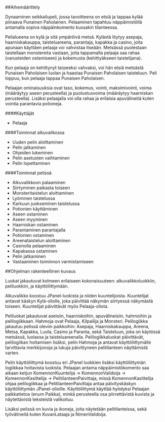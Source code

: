 ##Aihemäärittely

Dynaaminen seikkailupeli, jossa tavoitteena on etsiä ja tappaa kylää piinaava Punainen Paholainen. Pelaaminen tapahtuu näppäimistöllä antamalla sopiva näppäinkomento kussakin tilanteessa.

Pelialueena on kylä ja sitä ympäröivä metsä. Kylästä löytyy asepaja, haarniskakauppa, taisteluareena, parantaja, kapakka ja casino, joita apunaan käyttäen pelaaja voi vahvistaa itseään. Metsässä puolestaan taistellaan monstereita vastaan, joita tappamalla pelaaja saa rahaa (varusteiden ostamiseen) ja kokemusta (kehittyäkseen taistelijana).

Kun pelaaja on kehittynyt tarpeeksi vahvaksi, voi hän etsiä metsästä Punaisen Paholaisen luolan ja haastaa Punaisen Paholaisen taisteluun. Peli loppuu, kun pelaaja tappaa Punaisen Paholaisen.

Pelaajan ominaisuuksia ovat taso, kokemus, vointi, maksimivointi, voima (määräytyy aseen perusteella) ja puolustusvoima (määräytyy haarniskan perusteella). Lisäksi pelaajalla voi olla rahaa ja erilaisia apuvälineitä kuten vointia parantavia potioneja.

####Käyttäjät

- Pelaaja

####Toiminnat alkuvalikossa

- Uuden pelin aloittaminen
- Pelin jatkaminen
- Ohjeiden lukeminen
- Pelin asetusten vaihtaminen
- Pelin lopettaminen

####Toiminnat pelissä

- Alkuvalikkoon palaaminen
- Siirtyminen paikasta toiseen
- Monsteritaistelun aloittaminen
- Lyöminen taistelussa
- Karkuun juokseminen taistelussa
- Potionien käyttäminen
- Aseen ostaminen
- Aseen myyminen
- Haarniskan ostaminen
- Parantaminen parantajalla
- Potionien ostaminen
- Areenataistelun aloittaminen
- Casinolla pelaaminen
- Kapakassa ostaminen
- Pelin jatkaminen
- Vastaaminen toiminnon varmistamiseen

##Ohjelman rakenteellinen kuvaus

Luokat jakautuvat kolmeen erilaiseen kokonaisuuteen: alkuvalikkoluokkiin, peliluokkiin, ja käyttöliittymään.

Alkuvalikko koostuu JPanel-luokista ja niiden kuuntelijoista. Kuuntelijat antavat käskyn Kylä-oliolle, joka päivittää näkymän siirtyessä näkymästä toiseen. Kuuntelijat päivittävät myös Pelaaja-oliota.

Peliluokat jakautuvat aseisiin, haarniskoihin, apuvälineisiin, hahmoihin ja pelilogiikkaan. Hahmoja ovat Pelaaja, Kilpailija ja Monsteri. Pelilogiikka jakautuu pelissä oleviin paikkoihin: Asepaja, Haarniskakauppa, Areena, Metsa, Kapakka, Luola, Casino ja Paranta, sekä Taisteluun, joka on käytössä metsässä, luolassa ja taisteluareenalla. Pelilogiikkaluokat päivittävät, pelilogiikan hoitamisen lisäksi, pelin Hahmoja ja antavat käyttöliittymälle tarvittavia merkkijonoja ja lukuja päivittyneen pelitilanteen näyttämistä varten.

Pelin käyttöliittymä koostuu eri JPanel luokkien lisäksi käyttöliittymän logiikkaa hoitavista luokista. Pelaajan antama näppäimistökomento saa aikaan ketjun KomennonKuuntelija -> KomennonValidoija -> KomennonKasittelija -> PelitilanteenPaivittaja, missä KomennonKasittelija ohjaa pelilogiikkaa ja PelitilanteenPaivittaja antaa päivityskäskyn käyttöliittymän JPanel-olioille. Käyttöliittymä käyttää hyödyksi Pelaajan paikkatietoa (enum Paikka), minkä perusteella osa piirrettävistä kuvista ja näytettävistä teksteistä valikoituu.

Lisäksi pelissä on kuvia ja ikoneja, joita näytetään pelitilanteissa, sekä työvälineitä kuten KuvanLataaja ja NimenValidoija.

